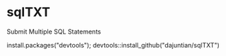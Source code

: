 # sqlTXT
Submit Multiple SQL Statements

install.packages("devtools"); devtools::install_github("dajuntian/sqlTXT")

